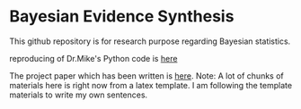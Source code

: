 # Bayesian Evidence Synthesis

This github repository is for research purpose regarding Bayesian statistics.

reproducing of Dr.Mike's Python code is [here](https://github.com/aiod01/Bayesian-evidence-synthesis-/blob/master/Reproducting%20Mike's%20Paper%20in%20Python%20Scratchbook.ipynb)

The project paper which has been written is [here](https://github.com/aiod01/Bayesian-evidence-synthesis-/blob/master/article_4/article_4.pdf). 
Note: A lot of chunks of materials here is right now from a latex template.
I am following the template materials to write my own sentences.
